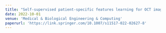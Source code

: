 ```yaml
---
title: "Self-supervised patient-specific features learning for OCT image classification"
date: 2022-10-01
venue: 'Medical & Biological Engineering & Computing'
paperurl: 'https://link.springer.com/10.1007/s11517-022-02627-8'
---
```

